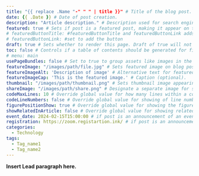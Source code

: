 ```yaml
---
title: "{{ replace .Name "-" " " | title }}" # Title of the blog post.
date: {{ .Date }} # Date of post creation.
description: "Article description." # Description used for search engine.
featured: true # Sets if post is a featured post, making it appear on the sidebar. A featured post won't be listed on the sidebar if it's the current page
# featuredButtonTitle: #featuredButtonTitle and featuredButtonLink adds a button next to a featured Post, both must be 
# featuredButtonLink: #set to add the button
draft: true # Sets whether to render this page. Draft of true will not be rendered.
toc: false # Controls if a table of contents should be generated for first-level links automatically.
# menu: main
usePageBundles: false # Set to true to group assets like images in the same folder as this post.
featureImage: "/images/path/file.jpg" # Sets featured image on blog post.
featureImageAlt: 'Description of image' # Alternative text for featured image.
featureImageCap: 'This is the featured image.' # Caption (optional).
thumbnail: "/images/path/thumbnail.png" # Sets thumbnail image appearing inside card on homepage.
shareImage: "/images/path/share.png" # Designate a separate image for social media sharing.
codeMaxLines: 10 # Override global value for how many lines within a code block before auto-collapsing.
codeLineNumbers: false # Override global value for showing of line numbers within code block.
figurePositionShow: true # Override global value for showing the figure label.
showRelatedInArticle: false # Override global value for showing related posts in this series at the end of the content.
event_date: 2024-02-15T15:00:00 # if post is an announcement of an event/meetup, the date and time of the event
registration: https://zoom.registartion.ink/ # if post is an announcement of a meetup or another event with registration, the link to register. It will show up on the top of the post.
categories:
  - Technology
tags:
  - Tag_name1
  - Tag_name2
---
```


**Insert Lead paragraph here.**
